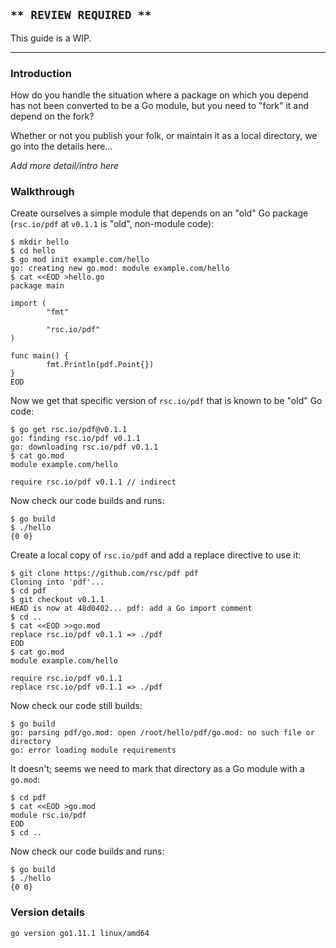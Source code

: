 <!-- __JSON: egrunner script.sh # LONG ONLINE

## `** REVIEW REQUIRED **`

This guide is a WIP.

----

### Introduction

How do you handle the situation where a package on which you depend has not been converted to be a
Go module, but you need to "fork" it and depend on the fork?

Whether or not you publish your folk, or maintain it as a local directory, we go into the details
here...

_Add more detail/intro here_

### Walkthrough

Create ourselves a simple module that depends on an "old" Go package (`rsc.io/pdf` at `v0.1.1` is
"old", non-module code):


```
{{PrintBlock "setup" -}}
```

Now we get that specific version of `rsc.io/pdf` that is known to be "old" Go code:


```
{{PrintBlock "go get pdf" -}}
```

Now check our code builds and runs:

```
{{PrintBlock "go build" -}}
```

Create a local copy of `rsc.io/pdf` and add a replace directive to use it:

```
{{PrintBlock "replace pdf" -}}
```

Now check our code still builds:

```
{{PrintBlock "go build fails" -}}
```

It doesn't; seems we need to mark that directory as a Go module with a `go.mod`:


```
{{PrintBlock "create pdf module" -}}
```

Now check our code builds and runs:

```
{{PrintBlock "go build check" -}}
```


### Version details

```
{{PrintBlockOut "version details" -}}
```

-->

## `** REVIEW REQUIRED **`

This guide is a WIP.

----

### Introduction

How do you handle the situation where a package on which you depend has not been converted to be a
Go module, but you need to "fork" it and depend on the fork?

Whether or not you publish your folk, or maintain it as a local directory, we go into the details
here...

_Add more detail/intro here_

### Walkthrough

Create ourselves a simple module that depends on an "old" Go package (`rsc.io/pdf` at `v0.1.1` is
"old", non-module code):


```
$ mkdir hello
$ cd hello
$ go mod init example.com/hello
go: creating new go.mod: module example.com/hello
$ cat <<EOD >hello.go
package main

import (
        "fmt"

        "rsc.io/pdf"
)

func main() {
        fmt.Println(pdf.Point{})
}
EOD
```

Now we get that specific version of `rsc.io/pdf` that is known to be "old" Go code:


```
$ go get rsc.io/pdf@v0.1.1
go: finding rsc.io/pdf v0.1.1
go: downloading rsc.io/pdf v0.1.1
$ cat go.mod
module example.com/hello

require rsc.io/pdf v0.1.1 // indirect
```

Now check our code builds and runs:

```
$ go build
$ ./hello
{0 0}
```

Create a local copy of `rsc.io/pdf` and add a replace directive to use it:

```
$ git clone https://github.com/rsc/pdf pdf
Cloning into 'pdf'...
$ cd pdf
$ git checkout v0.1.1
HEAD is now at 48d0402... pdf: add a Go import comment
$ cd ..
$ cat <<EOD >>go.mod
replace rsc.io/pdf v0.1.1 => ./pdf
EOD
$ cat go.mod
module example.com/hello

require rsc.io/pdf v0.1.1
replace rsc.io/pdf v0.1.1 => ./pdf
```

Now check our code still builds:

```
$ go build
go: parsing pdf/go.mod: open /root/hello/pdf/go.mod: no such file or directory
go: error loading module requirements
```

It doesn't; seems we need to mark that directory as a Go module with a `go.mod`:


```
$ cd pdf
$ cat <<EOD >go.mod
module rsc.io/pdf
EOD
$ cd ..
```

Now check our code builds and runs:

```
$ go build
$ ./hello
{0 0}
```


### Version details

```
go version go1.11.1 linux/amd64
```

<!-- END -->
